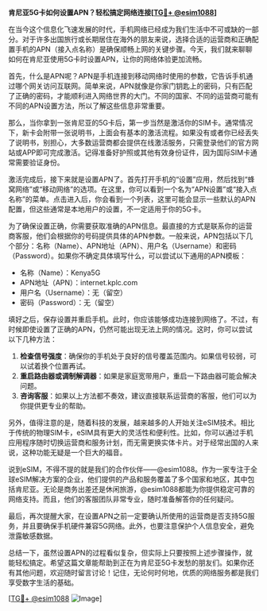 **肯尼亚5G卡如何设置APN？轻松搞定网络连接[[TG💪+ @esim1088](https://t.me/s/esim1088)]**

在当今这个信息化飞速发展的时代，手机网络已经成为我们生活中不可或缺的一部分。对于许多出国旅行或长期居住在海外的朋友来说，选择合适的运营商和正确配置手机的APN（接入点名称）是确保顺畅上网的关键步骤。今天，我们就来聊聊如何在肯尼亚使用5G卡时设置APN，让你的网络体验更加流畅。

首先，什么是APN呢？APN是手机连接到移动网络时使用的参数，它告诉手机通过哪个网关访问互联网。简单来说，APN就像是你家门钥匙上的密码，只有匹配了正确的密码，才能顺利进入网络世界的大门。不同的国家、不同的运营商可能有不同的APN设置方法，所以了解这些信息非常重要。

那么，当你拿到一张肯尼亚的5G卡后，第一步当然是激活你的SIM卡。通常情况下，新卡会附带一张说明书，上面会有基本的激活流程。如果没有或者你已经丢失了说明书，别担心，大多数运营商都会提供在线激活服务，只需登录他们的官方网站或APP即可完成激活。记得准备好护照或其他有效身份证件，因为国际SIM卡通常需要验证身份。

激活完成后，接下来就是设置APN了。首先打开手机的“设置”应用，然后找到“蜂窝网络”或“移动网络”的选项。在这里，你可以看到一个名为“APN设置”或“接入点名称”的菜单。点击进入后，你会看到一个列表，这里可能会显示一些默认的APN配置，但这些通常是本地用户的设置，不一定适用于你的5G卡。

为了确保设置正确，你需要获取准确的APN信息。最直接的方式是联系你的运营商客服，他们会根据你的号码提供具体的APN参数。一般来说，APN包括以下几个部分：名称（Name）、APN地址（APN）、用户名（Username）和密码（Password）。如果你不确定具体填写什么，可以尝试以下通用的APN模板：

- 名称（Name）：Kenya5G
- APN地址（APN）：internet.kplc.com
- 用户名（Username）：无（留空）
- 密码（Password）：无（留空）

填好之后，保存设置并重启手机。此时，你应该能够成功连接到网络了。不过，有时候即使设置了正确的APN，仍然可能出现无法上网的情况。这时，你可以尝试以下几种方法：

1. **检查信号强度**：确保你的手机处于良好的信号覆盖范围内。如果信号较弱，可以试着换个位置再试。
2. **重启路由器或调制解调器**：如果是家庭宽带用户，重启一下路由器可能会解决问题。
3. **咨询客服**：如果以上方法都不奏效，建议直接联系运营商的客服，他们可以为你提供更专业的帮助。

另外，值得注意的是，随着科技的发展，越来越多的人开始关注eSIM技术。相比于传统的物理SIM卡，eSIM具有更大的灵活性和便利性。比如，你可以通过手机应用程序随时切换运营商和服务计划，而无需更换实体卡片。对于经常出国的人来说，这种功能无疑是一个巨大的福音。

说到eSIM，不得不提的就是我们的合作伙伴——@esim1088。作为一家专注于全球eSIM解决方案的企业，他们提供的产品和服务覆盖了多个国家和地区，其中包括肯尼亚。无论是商务出差还是休闲旅游，@esim1088都能为你提供稳定可靠的网络支持。而且，他们的客服团队非常专业，随时准备解答你的任何疑问。

最后，再次提醒大家，在设置APN之前一定要确认所使用的运营商是否支持5G服务，并且要确保手机硬件兼容5G网络。此外，也要注意保护个人信息安全，避免泄露敏感数据。

总结一下，虽然设置APN的过程看似复杂，但实际上只要按照上述步骤操作，就能轻松搞定。希望这篇文章能帮助到正在为肯尼亚5G卡发愁的朋友们。如果你还有其他问题，欢迎随时留言讨论！记住，无论何时何地，优质的网络服务都是我们享受数字生活的基础。

[[TG💪+ @esim1088](https://t.me/s/esim1088) ![Image](https://i.postimg.cc/4NQfJmqS/Snipaste-2025-05-13-00-14-12.png)]